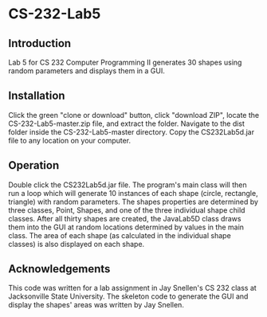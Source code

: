 # CS-232-Lab5
## Introduction
Lab 5 for CS 232 Computer Programming II generates 30 shapes using random parameters and displays them in a GUI.
## Installation
Click the green "clone or download" button, click "download ZIP", locate the CS-232-Lab5-master.zip file, and extract the folder.
Navigate to the dist folder inside the CS-232-Lab5-master directory.
Copy the CS232Lab5d.jar file to any location on your computer.
## Operation
Double click the CS232Lab5d.jar file. 
The program's main class will then run a loop which will generate 10 instances of each shape (circle, rectangle, triangle) with random parameters.
The shapes properties are determined by three classes, Point, Shapes, and one of the three individual shape child classes.
After all thirty shapes are created, the JavaLab5D class draws them into the GUI at random locations determined by values in the main class.  The area of each shape (as calculated in the individual shape classes) is also displayed on each shape.
## Acknowledgements
This code was written for a lab assignment in Jay Snellen's CS 232 class at Jacksonville State University.
The skeleton code to generate the GUI and display the shapes' areas was written by Jay Snellen.
